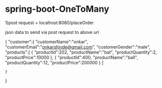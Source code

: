 # spring-boot-OneToMany


1)post request =  localhost:8080/placeOrder 

json data to send via post request to above url

{
    "customer":{
        "customerName":"onkar",
        "customerEmail":"onkarshinde@gmail.com",
        "customerGender":"male",
        "products":[
            {
                "productId":202,
                "productName":"bat",
                "productQuantity":2,
                "productPrice":10000
            },
            {
                "productId":400,
                "productName":"ball",
                "productQuantity":12,
                "productPrice":200000
            }
        ]

              
    }
}
